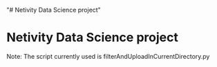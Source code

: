 "# Netivity Data Science project" 
#  Netivity Data Science project

Note: The script currently used is filterAndUploadInCurrentDirectory.py
